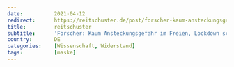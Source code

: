 ```yaml
---
date:          2021-04-12
redirect:      https://reitschuster.de/post/forscher-kaum-ansteckungsgefahr-im-freien-lockdown-schadet/
title:         reitschuster
subtitle:      'Forscher: Kaum Ansteckungsgefahr im Freien, Lockdown schadet'
country:       DE
categories:    [Wissenschaft, Widerstand]
tags:          [maske]
---
```

